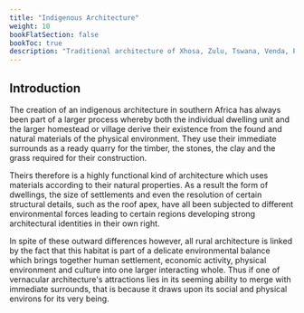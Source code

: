 ```yaml
---
title: "Indigenous Architecture"
weight: 10
bookFlatSection: false
bookToc: true
description: "Traditional architecture of Xhosa, Zulu, Tswana, Venda, Pedi, and Ndebele peoples."
---
```


## Introduction

The creation of an indigenous architecture in southern Africa has always been part of a larger process whereby both the individual dwelling unit and the larger homestead or village derive their existence from the found and natural materials of the physical environment. They use their immediate surrounds as a ready quarry for the timber, the stones, the clay and the grass required for their construction.

Theirs therefore is a highly functional kind of architecture which uses materials according to their natural properties. As a result the form of dwellings, the size of settlements and even the resolution of certain structural details, such as the roof apex, have all been subjected to different environmental forces leading to certain regions developing strong architectural identities in their own right.

In spite of these outward differences however, all rural architecture is linked by the fact that this habitat is part of a delicate environmental balance which brings together human settlement, economic activity, physical environment and culture into one larger interacting whole. Thus if one of vernacular architecture's attractions lies in its seeming ability to merge with immediate surrounds, that is because it draws upon its social and physical environs for its very being.

